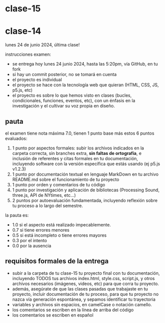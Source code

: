# clase-15

# clase-14

lunes 24 de junio 2024, última clase!

instrucciones examen:

- se entrega hoy lunes 24 junio 2024, hasta las 5:20pm, vía GitHub, en tu fork
- si hay un commit posterior, no se tomará en cuenta
- el proyecto es individual
- el proyecto se hace con la tecnología web que quieran (HTML, CSS, JS, p5.js, etc)
- el proyecto es sobre lo que hemos visto en clases (bucles, condicionales, funciones, eventos, etc), con un énfasis en la investigación y el cultivar su voz propia en diseño.

## pauta

el examen tiene nota máxima 7.0, tienen 1 punto base más estos 6 puntos evaluados:

1. 1 punto por aspectos formales: subir los archivos indicados en la carpeta correcta, sin branches extra, **sin faltas de ortografía**, e inclusión de referentes y citas formales en tu documentación, incluyendo software con la versión específica que estás usando (ej p5.js v1.2.3)
2. 1 punto por documentación textual en lenguaje MarkDown en tu archivo README.md sobre el funcionamiento de tu proyecto
3. 1 punto por orden y comentarios de tu código
4. 1 punto por investigación y aplicación de bibliotecas (Processing Sound, three.js, API de NYtimes, etc...)
5. 2 puntos por autoevaluación fundamentada, incluyendo reflexión sobre tu proceso a lo largo del semestre.

la pauta es:

- 1.0 si el aspecto está realizado impecablemente.
- 0.7 si tiene errores menores
- 0.5 si está incompleto o tiene errores mayores
- 0.3 por el intento
- 0.0 por la ausencia

## requisitos formales de la entrega

- subir a la carpeta de tu clase-15 tu proyecto final con tu documentación, incluyendo TODOS tus archivos index.html, style.css, script.js, y otros archivos necesarios (imágenes, videos, etc) para que corra tu proyecto.
- además, asegúrate de que las clases pasadas que trabajaste en tu proyecto, incluir documentación de tu proceso, para que tu proyecto no nazca vía generación espontánea, y sepamos identificar tu trayectoria
- variables y archivos sin espacios, en camelCase o notación camello.
- los comentarios se escriben en la línea de arriba del código
- los comentarios se escriben en español
